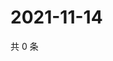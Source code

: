 # 2021-11-14

共 0 条

<!-- BEGIN WEIBO -->
<!-- 最后更新时间 Sun Nov 14 2021 00:11:57 GMT+0800 (China Standard Time) -->

<!-- END WEIBO -->
